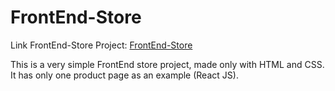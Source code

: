 # FrontEnd-Store

Link FrontEnd-Store Project: [FrontEnd-Store](https://frontend-store-acg.netlify.app/)

This is a very simple FrontEnd store project, made only with HTML and CSS. 
It has only one product page as an example (React JS).
